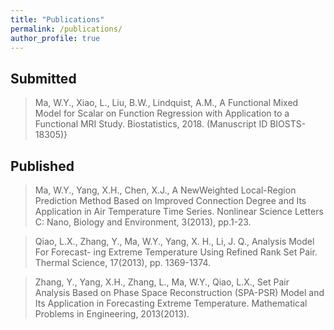 ```yaml
---
title: "Publications"
permalink: /publications/
author_profile: true
---
```


## Submitted 
> Ma, W.Y., Xiao, L., Liu, B.W., Lindquist, A.M., A Functional Mixed Model for Scalar on Function Regression with Application to a Functional MRI Study. Biostatistics, 2018. (Manuscript ID BIOSTS-18305)}

## Published 
> Ma, W.Y., Yang, X.H., Chen, X.J., A NewWeighted Local-Region Prediction Method Based on Improved Connection Degree and Its Application in Air Temperature Time Series. Nonlinear Science Letters C: Nano, Biology and Environment, 3(2013), pp.1-23.

> Qiao, L.X., Zhang, Y., Ma, W.Y., Yang, X. H., Li, J. Q., Analysis Model For Forecast- ing Extreme Temperature Using Refined Rank Set Pair. Thermal Science, 17(2013), pp. 1369-1374.

> Zhang, Y., Yang, X.H., Zhang, L., Ma, W.Y., Qiao, L.X., Set Pair Analysis Based on Phase Space Reconstruction (SPA-PSR) Model and Its Application in Forecasting Extreme Temperature. Mathematical Problems in Engineering, 2013(2013). 
